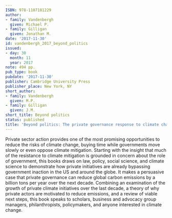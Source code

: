 ```yaml
---
ISBN: 978-1107181229
author:
- family: Vandenbergh
  given: Michael P.
- family: Gilligan
  given: Jonathan M.
date: '2017-11-30'
id: vandenbergh_2017_beyond_politics
issued:
- day: 30
  month: 11
  year: 2017
note: 494 pp.
pub_type: book
pubdate: '2017-11-30'
publisher: Cambridge University Press
publisher_place: New York, NY
short_author:
- family: Vandenbergh
  given: M.P.
- family: Gilligan
  given: J.M.
short_title: Beyond politics
status: published
title: 'Beyond politics: The private governance response to climate change'
---
```

Private sector action provides one of the most promising opportunities to reduce the risks of climate change, buying time while governments move slowly or even oppose climate mitigation. Starting with the insight that much of the resistance to climate mitigation is grounded in concern about the role of government, this books draws on law, policy, social science, and climate science to demonstrate how private initiatives are already bypassing government inaction in the US and around the globe. It makes a persuasive case that private governance can reduce global carbon emissions by a billion tons per year over the next decade. Combining an examination of the growth of private climate initiatives over the last decade, a theory of why private actors are motivated to reduce emissions, and a review of viable next steps, this book speaks to scholars, business and advocacy group managers, philanthropists, policymakers, and anyone interested in climate change.

